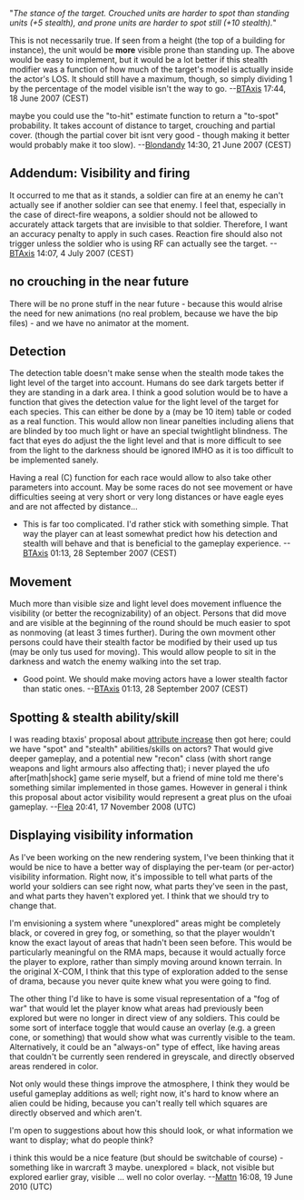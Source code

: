 "*The stance of the target. Crouched units are harder to spot than
standing units (+5 stealth), and prone units are harder to spot still
(+10 stealth).*"

This is not necessarily true. If seen from a height (the top of a
building for instance), the unit would be <B>more</B> visible prone than
standing up. The above would be easy to implement, but it would be a lot
better if this stealth modifier was a function of how much of the
target's model is actually inside the actor's LOS. It should still have
a maximum, though, so simply dividing 1 by the percentage of the model
visible isn't the way to go. --[BTAxis](User:BTAxis "wikilink") 17:44,
18 June 2007 (CEST)

maybe you could use the "to-hit" estimate function to return a "to-spot"
probability. It takes account of distance to target, crouching and
partial cover. (though the partial cover bit isnt very good - though
making it better would probably make it too slow).
--[Blondandy](User:Blondandy "wikilink") 14:30, 21 June 2007 (CEST)

## Addendum: Visibility and firing

It occurred to me that as it stands, a soldier can fire at an enemy he
can't actually see if another soldier can see that enemy. I feel that,
especially in the case of direct-fire weapons, a soldier should not be
allowed to accurately attack targets that are invisible to that soldier.
Therefore, I want an accuracy penalty to apply in such cases. Reaction
fire should also not trigger unless the soldier who is using RF can
actually see the target. --[BTAxis](User:BTAxis "wikilink") 14:07, 4
July 2007 (CEST)

## no crouching in the near future

There will be no prone stuff in the near future - because this would
alrise the need for new animations (no real problem, because we have the
bip files) - and we have no animator at the moment.

## Detection

The detection table doesn't make sense when the stealth mode takes the
light level of the target into account. Humans do see dark targets
better if they are standing in a dark area. I think a good solution
would be to have a function that gives the detection value for the light
level of the target for each species. This can either be done by a (may
be 10 item) table or coded as a real function. This would allow non
linear panelties including aliens that are blinded by too much light or
have an special twightlight blindness. The fact that eyes do adjust the
the light level and that is more difficult to see from the light to the
darkness should be ignored IMHO as it is too difficult to be implemented
sanely.

Having a real (C) function for each race would allow to also take other
parameters into account. May be some races do not see movement or have
difficulties seeing at very short or very long distances or have eagle
eyes and are not affected by distance...

- This is far too complicated. I'd rather stick with something simple.
  That way the player can at least somewhat predict how his detection
  and stealth will behave and that is beneficial to the gameplay
  experience. --[BTAxis](User:BTAxis "wikilink") 01:13, 28 September
  2007 (CEST)

## Movement

Much more than visible size and light level does movement influence the
visibility (or better the recognizability) of an object. Persons that
did move and are visible at the beginning of the round should be much
easier to spot as nonmoving (at least 3 times further). During the own
movment other persons could have their stealth factor be modified by
their used up tus (may be only tus used for moving). This would allow
people to sit in the darkness and watch the enemy walking into the set
trap.

- Good point. We should make moving actors have a lower stealth factor
  than static ones. --[BTAxis](User:BTAxis "wikilink") 01:13, 28
  September 2007 (CEST)

## Spotting & stealth ability/skill

I was reading btaxis' proposal about [attribute
increase](Proposals/Attribute_Increase "wikilink") then got here; could
we have "spot" and "stealth" abilities/skills on actors? That would give
deeper gameplay, and a potential new "recon" class (with short range
weapons and light armours also affecting that); i never played the ufo
after\[math\|shock\] game serie myself, but a friend of mine told me
there's something similar implemented in those games. However in general
i think this proposal about actor visibility would represent a great
plus on the ufoai gameplay. --[Flea](User:Flea "wikilink") 20:41, 17
November 2008 (UTC)

## Displaying visibility information

As I've been working on the new rendering system, I've been thinking
that it would be nice to have a better way of displaying the per-team
(or per-actor) visibility information. Right now, it's impossible to
tell what parts of the world your soldiers can see right now, what parts
they've seen in the past, and what parts they haven't explored yet. I
think that we should try to change that.

I'm envisioning a system where "unexplored" areas might be completely
black, or covered in grey fog, or something, so that the player wouldn't
know the exact layout of areas that hadn't been seen before. This would
be particularly meaningful on the RMA maps, because it would actually
force the player to explore, rather than simply moving around known
terrain. In the original X-COM, I think that this type of exploration
added to the sense of drama, because you never quite knew what you were
going to find.

The other thing I'd like to have is some visual representation of a "fog
of war" that would let the player know what areas had previously been
explored but were no longer in direct view of any soldiers. This could
be some sort of interface toggle that would cause an overlay (e.g. a
green cone, or something) that would show what was currently visible to
the team. Alternatively, it could be an "always-on" type of effect, like
having areas that couldn't be currently seen rendered in greyscale, and
directly observed areas rendered in color.

Not only would these things improve the atmosphere, I think they would
be useful gameplay additions as well; right now, it's hard to know where
an alien could be hiding, because you can't really tell which squares
are directly observed and which aren't.

I'm open to suggestions about how this should look, or what information
we want to display; what do people think?


i think this would be a nice feature (but should be switchable of
course) - something like in warcraft 3 maybe. unexplored = black, not
visible but explored earlier gray, visible ... well no color overlay.
--[Mattn](User:Mattn "wikilink") 16:08, 19 June 2010 (UTC)